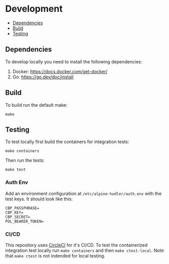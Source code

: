 # Development

- [Dependencies](#dependencies)
- [Build](#build)
- [Testing](#testing)

## Dependencies
To develop locally you need to install the following dependencies:

1. Docker: https://docs.docker.com/get-docker/
2. Go: https://go.dev/doc/install

## Build

To build run the default make:

```
make
```

## Testing

To test locally first build the containers for integration tests:

```
make containers
```

Then run the tests:

```
make test
```

### Auth Env

Add an environment configuration at `/etc/alpine-hodler/auth.env` with the test keys. It should look like this:

```.env
CBP_PASSPHRASE=
CBP_KEY=
CBP_SECRET=
POL_BEARER_TOKEN=
```

### CI/CD

This repository uses [CircleCI](https://circleci.com/docs/executor-intro#docker) for it's CI/CD. To test the containerized integration test locally run `make containers` and then `make ctest-local`. Note that `make ctest` is not indended for local testing.

